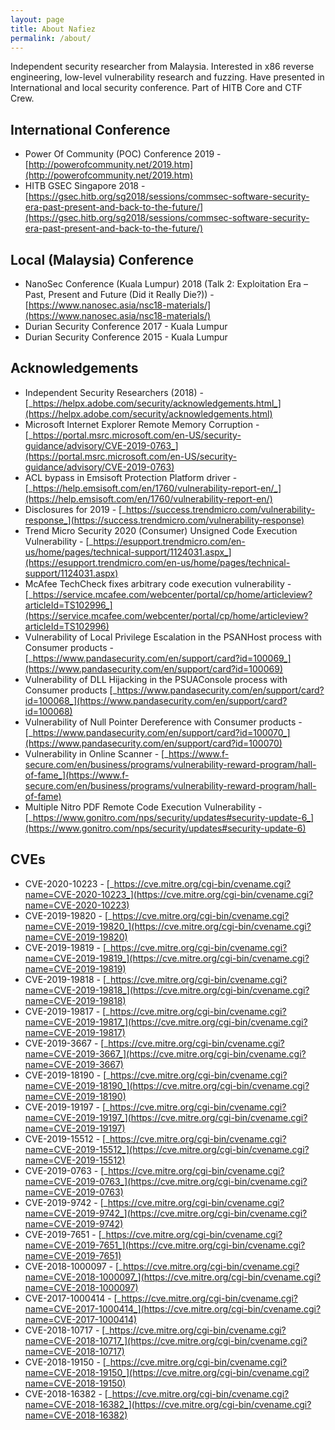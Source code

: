 ```yaml
---
layout: page
title: About Nafiez
permalink: /about/
---
```



Independent security researcher from Malaysia. Interested in x86 reverse engineering, low-level vulnerability research and fuzzing. Have presented in International and local security conference. Part of HITB Core and CTF Crew. 

International Conference
---
- Power Of Community (POC) Conference 2019 - [http://powerofcommunity.net/2019.htm](http://powerofcommunity.net/2019.htm)
- HITB GSEC Singapore 2018  - [https://gsec.hitb.org/sg2018/sessions/commsec-software-security-era-past-present-and-back-to-the-future/](https://gsec.hitb.org/sg2018/sessions/commsec-software-security-era-past-present-and-back-to-the-future/)

Local (Malaysia) Conference
---
- NanoSec Conference (Kuala Lumpur) 2018 (Talk 2: Exploitation Era – Past, Present and Future (Did it Really Die?)) - [https://www.nanosec.asia/nsc18-materials/](https://www.nanosec.asia/nsc18-materials/) 
- Durian Security Conference 2017 - Kuala Lumpur
- Durian Security Conference 2015 - Kuala Lumpur

Acknowledgements
---
- Independent Security Researchers (2018) - [_https://helpx.adobe.com/security/acknowledgements.html_](https://helpx.adobe.com/security/acknowledgements.html)
- Microsoft Internet Explorer Remote Memory Corruption - [_https://portal.msrc.microsoft.com/en-US/security-guidance/advisory/CVE-2019-0763_](https://portal.msrc.microsoft.com/en-US/security-guidance/advisory/CVE-2019-0763)
- ACL bypass in Emsisoft Protection Platform driver - [_https://help.emsisoft.com/en/1760/vulnerability-report-en/_](https://help.emsisoft.com/en/1760/vulnerability-report-en/)
- Disclosures for 2019 - [_https://success.trendmicro.com/vulnerability-response_](https://success.trendmicro.com/vulnerability-response)
- Trend Micro Security 2020 (Consumer) Unsigned Code Execution Vulnerability - [_https://esupport.trendmicro.com/en-us/home/pages/technical-support/1124031.aspx_](https://esupport.trendmicro.com/en-us/home/pages/technical-support/1124031.aspx)
- McAfee TechCheck fixes arbitrary code execution vulnerability - [_https://service.mcafee.com/webcenter/portal/cp/home/articleview?articleId=TS102996_](https://service.mcafee.com/webcenter/portal/cp/home/articleview?articleId=TS102996)
- Vulnerability of Local Privilege Escalation in the PSANHost process with Consumer products - [_https://www.pandasecurity.com/en/support/card?id=100069_](https://www.pandasecurity.com/en/support/card?id=100069)
- Vulnerability of DLL Hijacking in the PSUAConsole process with Consumer products [_https://www.pandasecurity.com/en/support/card?id=100068_](https://www.pandasecurity.com/en/support/card?id=100068)
- Vulnerability of Null Pointer Dereference with Consumer products - [_https://www.pandasecurity.com/en/support/card?id=100070_](https://www.pandasecurity.com/en/support/card?id=100070)
- Vulnerability in Online Scanner - [_https://www.f-secure.com/en/business/programs/vulnerability-reward-program/hall-of-fame_](https://www.f-secure.com/en/business/programs/vulnerability-reward-program/hall-of-fame)
- Multiple Nitro PDF Remote Code Execution Vulnerability - [_https://www.gonitro.com/nps/security/updates#security-update-6_](https://www.gonitro.com/nps/security/updates#security-update-6)

CVEs
---
- CVE-2020-10223 - [_https://cve.mitre.org/cgi-bin/cvename.cgi?name=CVE-2020-10223_](https://cve.mitre.org/cgi-bin/cvename.cgi?name=CVE-2020-10223)
- CVE-2019-19820 - [_https://cve.mitre.org/cgi-bin/cvename.cgi?name=CVE-2019-19820_](https://cve.mitre.org/cgi-bin/cvename.cgi?name=CVE-2019-19820)
- CVE-2019-19819 - [_https://cve.mitre.org/cgi-bin/cvename.cgi?name=CVE-2019-19819_](https://cve.mitre.org/cgi-bin/cvename.cgi?name=CVE-2019-19819)
- CVE-2019-19818 - [_https://cve.mitre.org/cgi-bin/cvename.cgi?name=CVE-2019-19818_](https://cve.mitre.org/cgi-bin/cvename.cgi?name=CVE-2019-19818)
- CVE-2019-19817 - [_https://cve.mitre.org/cgi-bin/cvename.cgi?name=CVE-2019-19817_](https://cve.mitre.org/cgi-bin/cvename.cgi?name=CVE-2019-19817)
- CVE-2019-3667 - [_https://cve.mitre.org/cgi-bin/cvename.cgi?name=CVE-2019-3667_](https://cve.mitre.org/cgi-bin/cvename.cgi?name=CVE-2019-3667)
- CVE-2019-18190 - [_https://cve.mitre.org/cgi-bin/cvename.cgi?name=CVE-2019-18190_](https://cve.mitre.org/cgi-bin/cvename.cgi?name=CVE-2019-18190)
- CVE-2019-19197 - [_https://cve.mitre.org/cgi-bin/cvename.cgi?name=CVE-2019-19197_](https://cve.mitre.org/cgi-bin/cvename.cgi?name=CVE-2019-19197)
- CVE-2019-15512 - [_https://cve.mitre.org/cgi-bin/cvename.cgi?name=CVE-2019-15512_](https://cve.mitre.org/cgi-bin/cvename.cgi?name=CVE-2019-15512)
- CVE-2019-0763 - [_https://cve.mitre.org/cgi-bin/cvename.cgi?name=CVE-2019-0763_](https://cve.mitre.org/cgi-bin/cvename.cgi?name=CVE-2019-0763)
- CVE-2019-9742 - [_https://cve.mitre.org/cgi-bin/cvename.cgi?name=CVE-2019-9742_](https://cve.mitre.org/cgi-bin/cvename.cgi?name=CVE-2019-9742)
- CVE-2019-7651 - [_https://cve.mitre.org/cgi-bin/cvename.cgi?name=CVE-2019-7651_](https://cve.mitre.org/cgi-bin/cvename.cgi?name=CVE-2019-7651)
- CVE-2018-1000097 - [_https://cve.mitre.org/cgi-bin/cvename.cgi?name=CVE-2018-1000097_](https://cve.mitre.org/cgi-bin/cvename.cgi?name=CVE-2018-1000097)
- CVE-2017-1000414 - [_https://cve.mitre.org/cgi-bin/cvename.cgi?name=CVE-2017-1000414_](https://cve.mitre.org/cgi-bin/cvename.cgi?name=CVE-2017-1000414)
- CVE-2018-10717 - [_https://cve.mitre.org/cgi-bin/cvename.cgi?name=CVE-2018-10717_](https://cve.mitre.org/cgi-bin/cvename.cgi?name=CVE-2018-10717)
- CVE-2018-19150 - [_https://cve.mitre.org/cgi-bin/cvename.cgi?name=CVE-2018-19150_](https://cve.mitre.org/cgi-bin/cvename.cgi?name=CVE-2018-19150)
- CVE-2018-16382 - [_https://cve.mitre.org/cgi-bin/cvename.cgi?name=CVE-2018-16382_](https://cve.mitre.org/cgi-bin/cvename.cgi?name=CVE-2018-16382)
